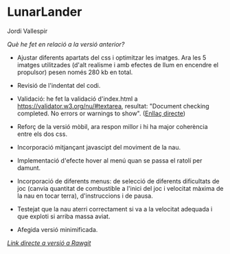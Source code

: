 # LunarLander
Jordi Vallespir

_Què he fet en relació a la versió anterior?_

- Ajustar diferents apartats del css i optimitzar les imatges. Ara les 5 imatges utilitzades (d'alt realisme i amb efectes de llum en encendre el propulsor) pesen només 280 kb en total. 

- Revisió de l'indentat del codi. 

- Validació: he fet la validació d'index.html a https://validator.w3.org/nu/#textarea, resultat: "Document checking completed. No errors or warnings to show". ([Enllaç directe](https://validator.w3.org/nu/?doc=https%3A%2F%2Frawgit.com%2Fjordigithub1%2Flunarlander2%2Fmaster%2Findex.html))

- Reforç de la versió mòbil, ara respon millor i hi ha major coherència entre els dos css. 

- Incorporació mitjançant javascipt del moviment de la nau.

- Implementació d'efecte hover al menú quan se passa el ratolí per damunt. 

- Incorporació de diferents menus: de selecció de diferents dificultats de joc (canvia quantitat de combustible a l'inici del joc i velocitat màxima de la nau en tocar terra), d'instruccions i de pausa. 

- Testejat que la nau aterri correctament si va a la velocitat adequada i que exploti si arriba massa aviat. 

- Afegida versió minimificada. 


*[Link directe a versió a Rawgit](https://rawgit.com/jordigithub1/lunarlander2/master/index.html)*
